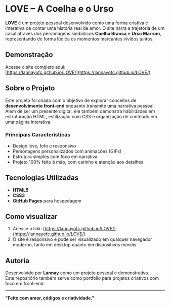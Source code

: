 # LOVE – A Coelha e o Urso

**LOVE** é um projeto pessoal desenvolvido como uma forma criativa e interativa de contar uma história real de amor. O site narra a trajetória de um casal através dos personagens simbólicos **Coelha Branca** e **Urso Marrom**, representando de forma lúdica os momentos marcantes vividos juntos.

## Demonstração

Acesse o site completo aqui:  
[https://lannayofc.github.io/LOVE/](https://lannayofc.github.io/LOVE/)

## Sobre o Projeto

Este projeto foi criado com o objetivo de explorar conceitos de **desenvolvimento front-end** enquanto transmite uma narrativa pessoal.  
Além de ser um presente digital, ele também demonstra habilidades em estruturação HTML, estilização com CSS e organização de conteúdo em uma página interativa.

### Principais Características

- Design leve, fofo e responsivo
- Personagens personalizados com animações (GIFs)
- Estrutura simples com foco em narrativa
- Projeto 100% feito à mão, com carinho e atenção aos detalhes

## Tecnologias Utilizadas

- **HTML5**
- **CSS3**
- **GitHub Pages** para hospedagem

## Como visualizar

1. Acesse o link: [https://lannayofc.github.io/LOVE/](https://lannayofc.github.io/LOVE/)
2. O site é responsivo e pode ser visualizado em qualquer navegador moderno, tanto em desktop quanto em dispositivos móveis.

## Autoria

Desenvolvido por **Lannay** como um projeto pessoal e demonstrativo.  
Este repositório também serve como portfólio para projetos criativos com foco em front-end.

---

**"Feito com amor, códigos e criatividade."**
